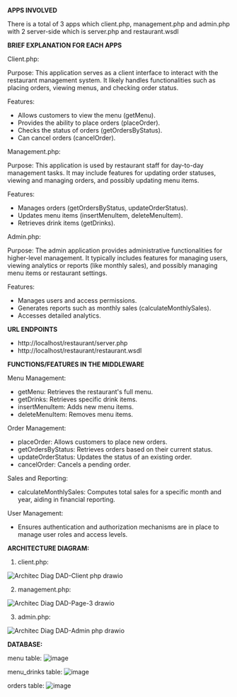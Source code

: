 **APPS INVOLVED**

There is a total of 3 apps which client.php, management.php and admin.php with 2 server-side which is server.php and restaurant.wsdl



**BRIEF EXPLANATION FOR EACH APPS**

Client.php:

Purpose: This application serves as a client interface to interact with the restaurant management system. It likely handles functionalities such as placing orders, viewing menus, and checking order status.

Features:
- Allows customers to view the menu (getMenu).
- Provides the ability to place orders (placeOrder).
- Checks the status of orders (getOrdersByStatus).
- Can cancel orders (cancelOrder).

Management.php:

Purpose: This application is used by restaurant staff for day-to-day management tasks. It may include features for updating order statuses, viewing and managing orders, and possibly updating menu items.

Features:
- Manages orders (getOrdersByStatus, updateOrderStatus).
- Updates menu items (insertMenuItem, deleteMenuItem).
- Retrieves drink items (getDrinks).

Admin.php:

Purpose: The admin application provides administrative functionalities for higher-level management. It typically includes features for managing users, viewing analytics or reports (like monthly sales), and possibly managing menu items or restaurant settings.

Features:
- Manages users and access permissions.
- Generates reports such as monthly sales (calculateMonthlySales).
- Accesses detailed analytics.



**URL ENDPOINTS**
- http://localhost/restaurant/server.php
- http://localhost/restaurant/restaurant.wsdl 



**FUNCTIONS/FEATURES IN THE MIDDLEWARE**

Menu Management:
- getMenu: Retrieves the restaurant's full menu.
- getDrinks: Retrieves specific drink items.
- insertMenuItem: Adds new menu items.
- deleteMenuItem: Removes menu items.

Order Management:
- placeOrder: Allows customers to place new orders.
- getOrdersByStatus: Retrieves orders based on their current status.
- updateOrderStatus: Updates the status of an existing order.
- cancelOrder: Cancels a pending order.

Sales and Reporting:
- calculateMonthlySales: Computes total sales for a specific month and year, aiding in financial reporting.

User Management:
- Ensures authentication and authorization mechanisms are in place to manage user roles and access levels.



**ARCHITECTURE DIAGRAM:**
1. client.php:

![Architec Diag DAD-Client php drawio](https://github.com/user-attachments/assets/55b1d60f-6fbb-4421-83b9-96323f4a780f)

2. management.php:

![Architec Diag DAD-Page-3 drawio](https://github.com/user-attachments/assets/005d011c-28a6-4275-8d9f-f295a060e362)

3. admin.php:

![Architec Diag DAD-Admin php drawio](https://github.com/user-attachments/assets/d40c9969-5d2e-49bb-9f8c-475473f6496d)



**DATABASE:**

menu table:
![image](https://github.com/user-attachments/assets/e80c8cd7-4048-4078-b298-a718c304c4fb)

menu_drinks table:
![image](https://github.com/user-attachments/assets/897d6040-e7ab-4856-b258-e1291623933d)


orders table:
![image](https://github.com/user-attachments/assets/5e72d6f4-d397-4bdd-83a9-6eb1f50353e7)



